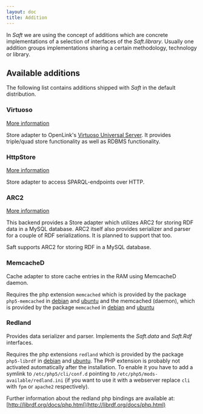 ```yaml
---
layout: doc
title: Addition
---
```


In _Saft_ we are using the concept of additions which are concrete implementations of a selection of interfaces of the _Saft.library_. Usually one addition groups implementations sharing a certain methodology, technology or library.

## Available additions

The following list contains additions shipped with _Saft_ in the default distribution.

### Virtuoso

<a class="btn" href="virtuoso">More information</a>

Store adapter to OpenLink's [Virtuoso Universal Server](http://virtuoso.openlinksw.com/). It provides triple/quad store functionality as well as RDBMS functionality.

### HttpStore

<a class="btn" href="httpstore">More information</a>

Store adapter to access SPARQL-endpoints over HTTP. 

### ARC2

<a class="btn" href="ARC2">More information</a>

This backend provides a Store adapter which utilizes ARC2 for storing RDF data in a MySQL database. ARC2 itself also provides serializer and parser for a couple of RDF serializations. It is planned to support that too.

Saft supports ARC2 for storing RDF in a MySQL database. 

### MemcacheD

Cache adapter to store cache entries in the RAM using MemcacheD daemon. 

Requires the php extension `memcached` which is provided by the package `php5-memcached` in [debian](https://packages.debian.org/stable/php5-memcached) and [ubuntu](http://packages.ubuntu.com/trusty/php5-memcached) and the memcached (daemon), which is provided by the package `memcached` in [debian](https://packages.debian.org/stable/memcached) and [ubuntu](http://packages.ubuntu.com/trusty/memcached)

### Redland

Provides data serializer and parser. Implements the _Saft.data_ and _Saft.Rdf_ interfaces.

Requires the php extensions `redland` which is provided by the package `php5-librdf` in [debian](https://packages.debian.org/stable/php5-librdf) and [ubuntu](http://packages.ubuntu.com/trusty/php5-librdf).
The PHP extension is probably not activated automatically after the installation.
To enable it you have to add a symlink to `/etc/php5/cli/conf.d` pointing to `/etc/php5/mods-available/redland.ini` (if you want to use it with a webserver replace `cli` with `fpm` or `apache2` respectively).

Further information about the redland php bindings are available at: [http://librdf.org/docs/php.html](http://librdf.org/docs/php.html)
